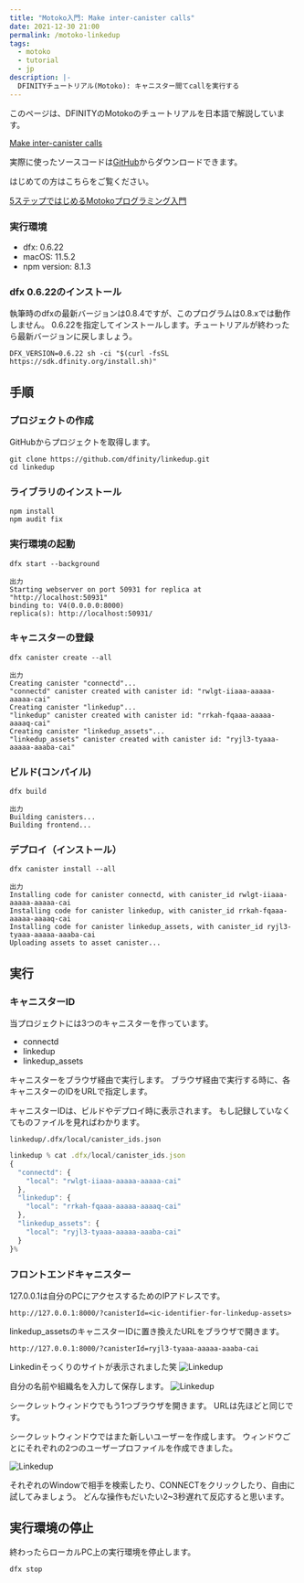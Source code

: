 ```yaml
---
title: "Motoko入門: Make inter-canister calls"
date: 2021-12-30 21:00
permalink: /motoko-linkedup
tags:
  - motoko
  - tutorial
  - jp
description: |-
  DFINITYチュートリアル(Motoko): キャニスター間てcallを実行する
---
```


このページは、DFINITYのMotokoのチュートリアルを日本語で解説しています。

[Make inter-canister calls](https://smartcontracts.org/docs/developers-guide/tutorials/intercanister-calls.html)

実際に使ったソースコードは[GitHub](https://github.com/smacon-dev/motoko-tutorial/tree/main/linkedup)からダウンロードできます。

はじめての方はこちらをご覧ください。

[5ステップではじめるMotokoプログラミング入門](/hello-motoko)

### 実行環境
* dfx: 0.6.22
* macOS: 11.5.2
* npm version: 8.1.3

### dfx 0.6.22のインストール
執筆時のdfxの最新バージョンは0.8.4ですが、このプログラムは0.8.xでは動作しません。
0.6.22を指定してインストールします。チュートリアルが終わったら最新バージョンに戻しましょう。

```
DFX_VERSION=0.6.22 sh -ci "$(curl -fsSL https://sdk.dfinity.org/install.sh)"
```

## 手順
### プロジェクトの作成

GitHubからプロジェクトを取得します。
```
git clone https://github.com/dfinity/linkedup.git
cd linkedup
```

### ライブラリのインストール
```
npm install
npm audit fix
```

### 実行環境の起動
```
dfx start --background
```
```
出力
Starting webserver on port 50931 for replica at "http://localhost:50931"
binding to: V4(0.0.0.0:8000)
replica(s): http://localhost:50931/
```

### キャニスターの登録
```
dfx canister create --all
```

```
出力
Creating canister "connectd"...
"connectd" canister created with canister id: "rwlgt-iiaaa-aaaaa-aaaaa-cai"
Creating canister "linkedup"...
"linkedup" canister created with canister id: "rrkah-fqaaa-aaaaa-aaaaq-cai"
Creating canister "linkedup_assets"...
"linkedup_assets" canister created with canister id: "ryjl3-tyaaa-aaaaa-aaaba-cai"
```

### ビルド(コンパイル)
```
dfx build
```

```
出力
Building canisters...
Building frontend...
```
### デプロイ（インストール）

```
dfx canister install --all
```
```
出力
Installing code for canister connectd, with canister_id rwlgt-iiaaa-aaaaa-aaaaa-cai
Installing code for canister linkedup, with canister_id rrkah-fqaaa-aaaaa-aaaaq-cai
Installing code for canister linkedup_assets, with canister_id ryjl3-tyaaa-aaaaa-aaaba-cai
Uploading assets to asset canister...
```

## 実行
### キャニスターID
当プロジェクトには3つのキャニスターを作っています。

* connectd
* linkedup
* linkedup_assets

キャニスターをブラウザ経由で実行します。
ブラウザ経由で実行する時に、各キャニスターのIDをURLで指定します。

キャニスターIDは、ビルドやデプロイ時に表示されます。
もし記録していなくてものファイルを見ればわかります。

`linkedup/.dfx/local/canister_ids.json`
```ts
linkedup % cat .dfx/local/canister_ids.json
{
  "connectd": {
    "local": "rwlgt-iiaaa-aaaaa-aaaaa-cai"
  },
  "linkedup": {
    "local": "rrkah-fqaaa-aaaaa-aaaaq-cai"
  },
  "linkedup_assets": {
    "local": "ryjl3-tyaaa-aaaaa-aaaba-cai"
  }
}%
```

### フロントエンドキャニスター
127.0.0.1は自分のPCにアクセスするためのIPアドレスです。
```
http://127.0.0.1:8000/?canisterId=<ic-identifier-for-linkedup-assets>
```

linkedup_assetsのキャニスターIDに置き換えたURLをブラウザで開きます。
```
http://127.0.0.1:8000/?canisterId=ryjl3-tyaaa-aaaaa-aaaba-cai
```

Linkedinそっくりのサイトが表示されました笑
![Linkedup](/media/linkedup/1.png)

自分の名前や組織名を入力して保存します。
![Linkedup](/media/linkedup/2.png)


シークレットウィンドウでもう1つブラウザを開きます。
URLは先ほどと同じです。

シークレットウィンドウではまた新しいユーザーを作成します。
ウィンドウごとにそれぞれの2つのユーザープロファイルを作成できました。

![Linkedup](/media/linkedup/6.png)

それぞれのWindowで相手を検索したり、CONNECTをクリックしたり、自由に試してみましょう。
どんな操作もだいたい2~3秒遅れて反応すると思います。


## 実行環境の停止

終わったらローカルPC上の実行環境を停止します。
```
dfx stop
```